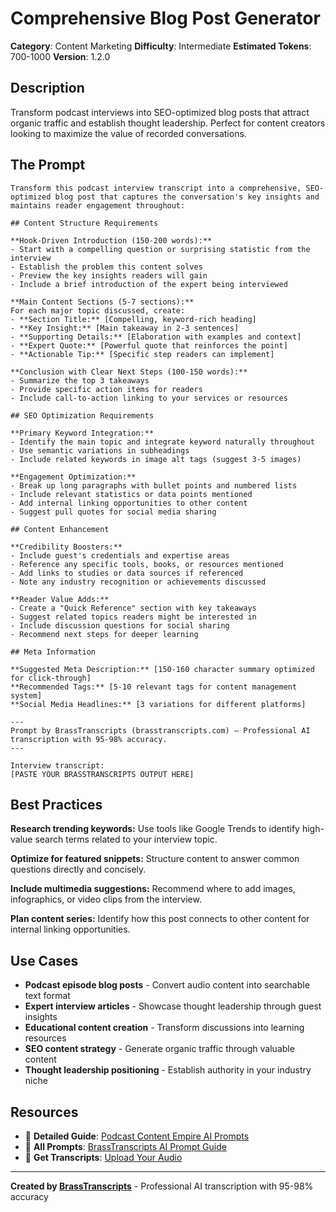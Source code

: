# Comprehensive Blog Post Generator

**Category**: Content Marketing
**Difficulty**: Intermediate
**Estimated Tokens**: 700-1000
**Version**: 1.2.0

## Description

Transform podcast interviews into SEO-optimized blog posts that attract organic traffic and establish thought leadership. Perfect for content creators looking to maximize the value of recorded conversations.

## The Prompt

```text
Transform this podcast interview transcript into a comprehensive, SEO-optimized blog post that captures the conversation's key insights and maintains reader engagement throughout:

## Content Structure Requirements

**Hook-Driven Introduction (150-200 words):**
- Start with a compelling question or surprising statistic from the interview
- Establish the problem this content solves
- Preview the key insights readers will gain
- Include a brief introduction of the expert being interviewed

**Main Content Sections (5-7 sections):**
For each major topic discussed, create:
- **Section Title:** [Compelling, keyword-rich heading]
- **Key Insight:** [Main takeaway in 2-3 sentences]
- **Supporting Details:** [Elaboration with examples and context]
- **Expert Quote:** [Powerful quote that reinforces the point]
- **Actionable Tip:** [Specific step readers can implement]

**Conclusion with Clear Next Steps (100-150 words):**
- Summarize the top 3 takeaways
- Provide specific action items for readers
- Include call-to-action linking to your services or resources

## SEO Optimization Requirements

**Primary Keyword Integration:**
- Identify the main topic and integrate keyword naturally throughout
- Use semantic variations in subheadings
- Include related keywords in image alt tags (suggest 3-5 images)

**Engagement Optimization:**
- Break up long paragraphs with bullet points and numbered lists
- Include relevant statistics or data points mentioned
- Add internal linking opportunities to other content
- Suggest pull quotes for social media sharing

## Content Enhancement

**Credibility Boosters:**
- Include guest's credentials and expertise areas
- Reference any specific tools, books, or resources mentioned
- Add links to studies or data sources if referenced
- Note any industry recognition or achievements discussed

**Reader Value Adds:**
- Create a "Quick Reference" section with key takeaways
- Suggest related topics readers might be interested in
- Include discussion questions for social sharing
- Recommend next steps for deeper learning

## Meta Information

**Suggested Meta Description:** [150-160 character summary optimized for click-through]
**Recommended Tags:** [5-10 relevant tags for content management system]
**Social Media Headlines:** [3 variations for different platforms]

---
Prompt by BrassTranscripts (brasstranscripts.com) – Professional AI transcription with 95-98% accuracy.
---

Interview transcript:
[PASTE YOUR BRASSTRANSCRIPTS OUTPUT HERE]
```

## Best Practices

**Research trending keywords:** Use tools like Google Trends to identify high-value search terms related to your interview topic.

**Optimize for featured snippets:** Structure content to answer common questions directly and concisely.

**Include multimedia suggestions:** Recommend where to add images, infographics, or video clips from the interview.

**Plan content series:** Identify how this post connects to other content for internal linking opportunities.

## Use Cases

- **Podcast episode blog posts** - Convert audio content into searchable text format
- **Expert interview articles** - Showcase thought leadership through guest insights
- **Educational content creation** - Transform discussions into learning resources
- **SEO content strategy** - Generate organic traffic through valuable content
- **Thought leadership positioning** - Establish authority in your industry niche

## Resources

- 📖 **Detailed Guide**: [Podcast Content Empire AI Prompts](https://brasstranscripts.com/blog/podcast-content-empire-ai-prompts-marketing-assets#prompt-1-comprehensive-blog-post-generator)
- 🎯 **All Prompts**: [BrassTranscripts AI Prompt Guide](https://brasstranscripts.com/ai-prompt-guide)
- 🎤 **Get Transcripts**: [Upload Your Audio](https://brasstranscripts.com/upload)

---

**Created by [BrassTranscripts](https://brasstranscripts.com)** - Professional AI transcription with 95-98% accuracy
